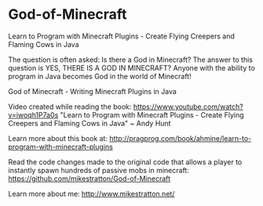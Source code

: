 God-of-Minecraft
================

Learn to Program with Minecraft Plugins - Create Flying Creepers and Flaming Cows in Java

The question is often asked: Is there a God in Minecraft? The answer to this question is YES, THERE IS A GOD IN MINECRAFT? Anyone with the ability to program in Java becomes God in the world of Minecraft!

God of Minecraft - Writing Minecraft Plugins in Java

Video created while reading the book: https://www.youtube.com/watch?v=iwoqh1P7a0s
"Learn to Program with Minecraft Plugins - Create Flying Creepers and Flaming Cows in Java" ~ Andy Hunt

Learn more about this book at: http://pragprog.com/book/ahmine/learn-to-program-with-minecraft-plugins

Read the code changes made to the original code that allows a player to instantly spawn hundreds of passive mobs in minecraft: https://github.com/mikestratton/God-of-Minecraft

Learn more about me: http://www.mikestratton.net/

